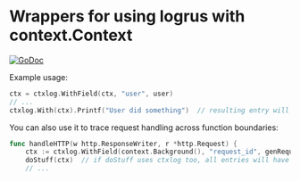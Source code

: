 # Wrappers for using logrus with context.Context

[![GoDoc](https://godoc.org/github.com/gelraen/ctxlog?status.svg)](https://godoc.org/github.com/gelraen/ctxlog)

Example usage:

```go
ctx = ctxlog.WithField(ctx, "user", user)
// ...
ctxlog.With(ctx).Printf("User did something")  // resulting entry will have field "user"
```

You can also use it to trace request handling across function boundaries:

```go
func handleHTTP(w http.ResponseWriter, r *http.Request) {
    ctx := ctxlog.WithField(context.Background(), "request_id", genRequestID())
    doStuff(ctx)  // if doStuff uses ctxlog too, all entries will have "request_id"
    // ...
```
